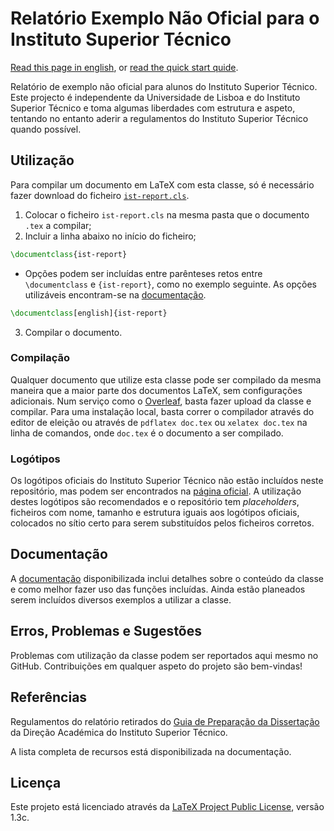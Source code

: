 # Relatório Exemplo Não Oficial para o Instituto Superior Técnico

[Read this page in english](README_EN.md), or [read the quick start quide](doc/README.md).

Relatório de exemplo não oficial para alunos do Instituto Superior Técnico. Este projecto é independente da Universidade de Lisboa e do Instituto Superior Técnico e toma algumas liberdades com estrutura e aspeto, tentando no entanto aderir a regulamentos do Instituto Superior Técnico quando possível.

## Utilização

Para compilar um documento em LaTeX com esta classe, só é necessário fazer download do ficheiro [`ist-report.cls`](src/ist-report.cls).
1. Colocar o ficheiro `ist-report.cls` na mesma pasta que o documento `.tex` a compilar;
2. Incluir a linha abaixo no início do ficheiro;
````tex
\documentclass{ist-report}
````
   - Opções podem ser incluídas entre parênteses retos entre `\documentclass` e `{ist-report}`, como no exemplo seguinte. As opções utilizáveis encontram-se na [documentação](doc/).
````tex
\documentclass[english]{ist-report}
````
3. Compilar o documento.

### Compilação

Qualquer documento que utilize esta classe pode ser compilado da mesma maneira que a maior parte dos documentos LaTeX, sem configurações adicionais. Num serviço como o [Overleaf](https://www.overleaf.com/ "Overleaf"), basta fazer upload da classe e compilar. Para uma instalação local, basta correr o compilador através do editor de eleição ou através de `pdflatex doc.tex` ou `xelatex doc.tex` na linha de comandos, onde `doc.tex` é o documento a ser compilado.

### Logótipos

Os logótipos oficiais do Instituto Superior Técnico não estão incluídos neste repositório, mas podem ser encontrados na [página oficial](https://tecnico.ulisboa.pt/pt/sobre-o-tecnico/institucional/logo-e-manual-de-identidade/). A utilização destes logótipos são recomendados e o repositório tem _placeholders_, ficheiros com nome, tamanho e estrutura iguais aos logótipos oficiais, colocados no sítio certo para serem substituídos pelos ficheiros corretos.

## Documentação

A [documentação](doc/) disponibilizada inclui detalhes sobre o conteúdo da classe e como melhor fazer uso das funções incluídas. Ainda estão planeados serem incluídos diversos exemplos a utilizar a classe.

## Erros, Problemas e Sugestões

Problemas com utilização da classe podem ser reportados aqui mesmo no GitHub. Contribuições em qualquer aspeto do projeto são bem-vindas!

## Referências

Regulamentos do relatório retirados do [Guia de Preparação da Dissertação](https://academica.tecnico.ulisboa.pt/files/sites/54/guia-de-preparacao-da-dissertacao-1516.pdf "Guia de Preparação da Dissertação") da Direção Académica do Instituto Superior Técnico.

A lista completa de recursos está disponibilizada na documentação.

## Licença

Este projeto está licenciado através da [LaTeX Project Public License](https://www.latex-project.org/lppl/), versão 1.3c.
